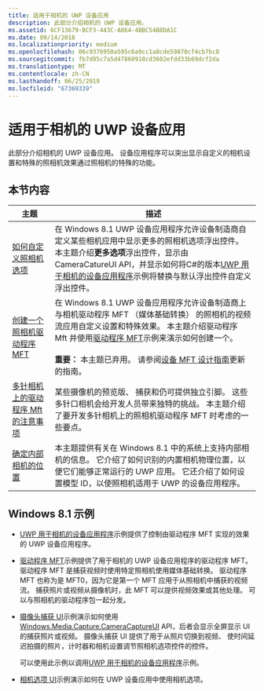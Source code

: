 ```yaml
---
title: 适用于相机的 UWP 设备应用
description: 此部分介绍相机的 UWP 设备应用。
ms.assetid: 6CF13679-BCF3-443C-A864-4BBC54B8DA1C
ms.date: 09/14/2018
ms.localizationpriority: medium
ms.openlocfilehash: 06c9376950a595c6a9cc1a8cde59870cf4cb7bc8
ms.sourcegitcommit: fb7d95c7a5d47860918cd3602efdd33b69dcf2da
ms.translationtype: MT
ms.contentlocale: zh-CN
ms.lasthandoff: 06/25/2019
ms.locfileid: "67369339"
---
```

# <a name="uwp-device-apps-for-cameras"></a>适用于相机的 UWP 设备应用


此部分介绍相机的 UWP 设备应用。 设备应用程序可以突出显示自定义的相机设置和特殊的照相机效果通过照相机的特殊的功能。

## <a name="in-this-section"></a>本节内容


| 主题 | 描述 |
| ----- | ----------- |
| [如何自定义照相机选项](how-to-customize-camera-options.md) | 在 Windows 8.1 UWP 设备应用程序允许设备制造商自定义某些相机应用中显示更多的照相机选项浮出控件。 本主题介绍<strong>更多选项</strong>浮出控件，显示由 CameraCatureUI API，并显示如何将C#的版本[UWP 用于相机的设备应用程序](https://go.microsoft.com/fwlink/p/?LinkID=227865)示例将替换与默认浮出控件自定义浮出控件。 |
| [创建一个照相机驱动程序 MFT](creating-a-camera-driver-mft.md) | 在 Windows 8.1 UWP 设备应用程序允许设备制造商上与相机驱动程序 MFT （媒体基础转换） 的照相机的视频流应用自定义设置和特殊效果。 本主题介绍驱动程序 Mft 并使用[驱动程序 MFT](https://go.microsoft.com/fwlink/p/?LinkID=251566)示例来演示如何创建一个。<br><br> **重要：** 本主题已弃用。 请参阅[设备 MFT 设计指南](https://docs.microsoft.com/windows-hardware/drivers/stream/dmft-design)更新的指南。
| [多针相机上的驱动程序 Mft 的注意事项](driver-mfts-on-multi-pin-cameras.md) | 某些摄像机的预览版、 捕获和仍可提供独立引脚。 这些多针口相机会给开发人员带来独特的挑战。 本主题介绍了要开发多针相机上的照相机驱动程序 MFT 时考虑的一些要点。 |
| [确定内部相机的位置](identifying-the-location-of-internal-cameras.md) | 本主题提供有关在 Windows 8.1 中的系统上支持内部相机的信息。 它介绍了如何识别的内置相机物理位置，以便它们能够正常运行的 UWP 应用。 它还介绍了如何设置模型 ID，以使照相机适用于 UWP 的设备应用程序。 |


## <a name="windows81-samples"></a>Windows 8.1 示例


-   [UWP 用于相机的设备应用程序](https://go.microsoft.com/fwlink/p/?LinkID=227865)示例提供了控制由驱动程序 MFT 实现的效果的 UWP 设备应用程序。

-   [驱动程序 MFT](https://go.microsoft.com/fwlink/p/?LinkID=251566)示例提供了用于相机的 UWP 设备应用程序的驱动程序 MFT。 驱动程序 MFT 是捕获视频时使用特定照相机使用媒体基础转换。 驱动程序 MFT 也称为是 MFT0，因为它是第一个 MFT 应用于从照相机中捕获的视频流。 捕获照片或视频从摄像机时，此 MFT 可以提供视频效果或其他处理。 可以与照相机的驱动程序包一起分发。

-   [摄像头捕获 UI](https://go.microsoft.com/fwlink/p/?linkid=228589)示例演示如何使用[Windows.Media.Capture.CameraCaptureUI](https://docs.microsoft.com/uwp/api/Windows.Media.Capture.CameraCaptureUI) API，后者会显示全屏显示 UI 的捕获照片或视频。 摄像头捕获 UI 提供了用于从照片切换到视频、 使时间延迟拍摄的照片，计时器和相机设置调节照相机选项控件的控件。

    可以使用此示例以调用[UWP 用于相机的设备应用程序](https://go.microsoft.com/fwlink/p/?LinkID=227865)示例。

-   [相机选项 UI](https://go.microsoft.com/fwlink/p/?linkid=228588)示例演示如何在 UWP 设备应用中使用相机选项。
